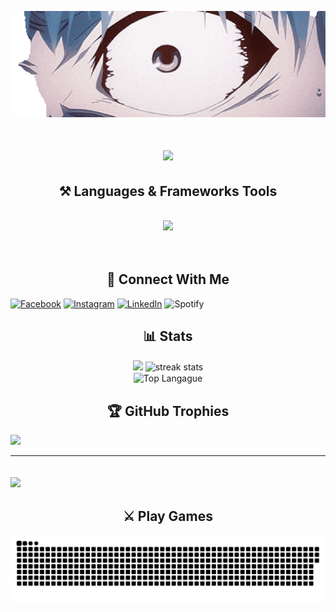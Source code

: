![Jenengmu](/assets/ezgif.com-resize.gif)

<h1 align="center">
    <img src="https://readme-typing-svg.herokuapp.com/?font=Righteous&size=35&center=true&vCenter=true&width=500&height=70&duration=4000&lines=Hi+There!+👋;+I'm+Hikmal+Raditya!;" />
</h1>
<h2 align="center">⚒️ Languages & Frameworks Tools </h2>
<br/>
<div align="center">
    <img src="https://skillicons.dev/icons?i=bootstrap,html,css,vscode,github,sublime,git,javascript,kotlin,cpp,mysql,php,nodejs,bun,tailwind,react,express&perline=8" />
    <br>

</div>
</div>
<br> <br>

<h2 align="center">🔗 Connect With Me</h2>

[![Facebook](https://img.shields.io/badge/Facebook-%231877F2.svg?logo=Facebook&logoColor=white)](https://facebook.com/https://www.facebook.com/hikmal.raditya.73) [![Instagram](https://img.shields.io/badge/Instagram-%23E4405F.svg?logo=Instagram&logoColor=white)](https://instagram.com/https://www.instagram.com/hikmalrdtya?igsh=NXd4OHY2OXByaTk=) [![LinkedIn](https://img.shields.io/badge/LinkedIn-%230077B5.svg?logo=linkedin&logoColor=white)](https://linkedin.com/in/https://www.linkedin.com/in/hikmal-raditya-887436321) 
![Spotify](https://img.shields.io/badge/Spotify-1ED760?&style=for-the-badge&logo=spotify&logoColor=white)

<h2 align="center">📊 Stats</h2>
<div align=center>
<img width=390 src="https://github-readme-stats.vercel.app/api?username=hikmalrdtya&show_icons=true&theme=radical"/>
<img width=390 src="https://github-readme-streak-stats-salesp07.vercel.app/?user=hikmalrdtya&count_private=true&theme=radical&border_radius=10" alt="streak stats"/>
<br>
<img width=325 align="center" alt="Top Langague" src="https://github-readme-stats.vercel.app/api/top-langs/?username=hikmalrdtya&layout=compact&theme=radical"/>
</div>

<h2 align="center">🏆 GitHub Trophies</h2> 

![](https://github-profile-trophy.vercel.app/?username=hikmalrdtya&theme=radical&no-frame=false&no-bg=true&margin-w=4)

---
[![](https://visitcount.itsvg.in/api?id=hikmalrdtya&icon=0&color=0)](https://visitcount.itsvg.in)
---

<h2 align="center">⚔️ Play Games</h2> 

<img src="https://raw.githubusercontent.com/hikmalrdtya/hikmalrdtya/output/snake.svg" alt="Snake animation" />
